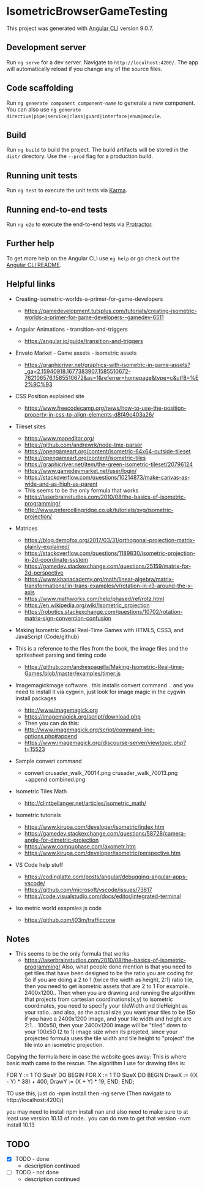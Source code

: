 # IsometricBrowserGameTesting

This project was generated with [Angular CLI](https://github.com/angular/angular-cli) version 9.0.7.

## Development server

Run `ng serve` for a dev server. Navigate to `http://localhost:4200/`. The app will automatically reload if you change any of the source files.

## Code scaffolding

Run `ng generate component component-name` to generate a new component. You can also use `ng generate directive|pipe|service|class|guard|interface|enum|module`.

## Build

Run `ng build` to build the project. The build artifacts will be stored in the `dist/` directory. Use the `--prod` flag for a production build.

## Running unit tests

Run `ng test` to execute the unit tests via [Karma](https://karma-runner.github.io).

## Running end-to-end tests

Run `ng e2e` to execute the end-to-end tests via [Protractor](http://www.protractortest.org/).

## Further help

To get more help on the Angular CLI use `ng help` or go check out the [Angular CLI README](https://github.com/angular/angular-cli/blob/master/README.md).


## Helpful links
*  Creating-isometric-worlds-a-primer-for-game-developers
     * https://gamedevelopment.tutsplus.com/tutorials/creating-isometric-worlds-a-primer-for-game-developers--gamedev-6511

* Angular Animations - transition-and-triggers
     * https://angular.io/guide/transition-and-triggers

* Envato Market - Game assets - isometric assets
     * https://graphicriver.net/graphics-with-isometric-in-game-assets?_ga=2.15940918.1677383907.1585510672-762106576.1585510672&as=1&referrer=homepage&type=c&utf8=%E2%9C%93
    
* CSS Position explained site
     * https://www.freecodecamp.org/news/how-to-use-the-position-property-in-css-to-align-elements-d8f49c403a26/

* Tileset sites
    * https://www.mapeditor.org/
    * https://github.com/andrewrk/node-tmx-parser
    * https://opengameart.org/content/isometric-64x64-outside-tileset
    * https://opengameart.org/content/isometric-tiles
    * https://graphicriver.net/item/the-green-isometric-tileset/20796124
    * https://www.gamedevmarket.net/user/login/
    * https://stackoverflow.com/questions/10214873/make-canvas-as-wide-and-as-high-as-parent
    * This seems to be the only formula that works
    * https://laserbrainstudios.com/2010/08/the-basics-of-isometric-programming/
    * http://www.petercollingridge.co.uk/tutorials/svg/isometric-projection/

* Matrices
  * https://blog.demofox.org/2017/03/31/orthogonal-projection-matrix-plainly-explained/
  * https://stackoverflow.com/questions/1189830/isometric-projection-in-2d-coordinate-system    
  * https://gamedev.stackexchange.com/questions/25159/matrix-for-2d-perspective
  * https://www.khanacademy.org/math/linear-algebra/matrix-transformations/lin-trans-examples/v/rotation-in-r3-around-the-x-axis
  * https://www.mathworks.com/help/phased/ref/rotz.html
  * https://en.wikipedia.org/wiki/Isometric_projection
  * https://robotics.stackexchange.com/questions/10702/rotation-matrix-sign-convention-confusion


*  Making Isometric Social Real-Time Games with HTML5, CSS3, and JavaScript (Code/github)
*  This is a reference to the files from the book, the image files and the spritesheet parsing and timing code
     * https://github.com/andrespagella/Making-Isometric-Real-time-Games/blob/master/examples/timer.js

* Imagemagickmage software.. this installs convert command .. and you need to install it via cygwin, just look for image magic in the cygwin install packages
    * http://www.imagemagick.org
    * https://imagemagick.org/script/download.php
    * Then you can do this:
    * http://www.imagemagick.org/script/command-line-options.php#append
    * https://www.imagemagick.org/discourse-server/viewtopic.php?t=15523
* Sample convert command
    * convert crusader_walk_70014.png crusader_walk_70013.png  +append combined.png

* Isometric Tiles Math
    * http://clintbellanger.net/articles/isometric_math/    

* Isometric tutorials
    * https://www.kirupa.com/developer/isometric/index.htm
    * https://gamedev.stackexchange.com/questions/58728/camera-angle-for-dimetric-projection
    * https://www.compuphase.com/axometr.htm
    * https://www.kirupa.com/developer/isometric/perspective.htm


* VS Code help stuff
    * https://codinglatte.com/posts/angular/debugging-angular-apps-vscode/
    * https://github.com/microsoft/vscode/issues/73817
    * https://code.visualstudio.com/docs/editor/integrated-terminal

* Iso metric world exapmles js code
    * https://github.com/j03m/trafficcone





## Notes
  * This seems to be the only formula that works
    * https://laserbrainstudios.com/2010/08/the-basics-of-isometric-programming/
  Also, what people done mention is that you need to get tiles that have been designed to be the ratio you are coding for.
  So if you are doing a 2 to 1 (twice the width as height, 2:1) ratio tile, then you need to get isometric assets that are 2 to 1
  For example.. 2400x1200.. Then when you are drawing and running the algorithm that projects from cartesian coordinations(x,y) to
  isometric coordinates, you need to specify your tileWidth and tileHeight as your ratio.. and also, as the actual size you want your tiles to be
  (So if you have a 2400x1200 image, and your tile width and height are 2:1... 100x50, then your 2400x1200 image will be "tiled" down to your 100x50 (2 to 1) image size
  when its projeted, since your projected formula uses the tile width and tile height to "project" the tile into an isometric projection.

  Copying the formula here in case the website goes away:
  This is where basic math came to the rescue. The algorithm I use for drawing tiles is:

   FOR Y := 1 TO SizeY DO BEGIN
      FOR X := 1 TO SizeX DO BEGIN
         DrawX := ((X - Y) * 38) + 400;
         DrawY := (X + Y) * 19;
      END;
   END;


TO use this, just do 
-npm install
then
-ng serve (Then navigate to http://localhost:4200/)

you may need to install
npm install nan
and also need to make sure to at least use version 10.13 of node.. you can do nvm to get that version
-nvm install 10.13



## TODO

* [X] TODO - done
    * description continued
* [ ] TODO - not done
    * description continued
